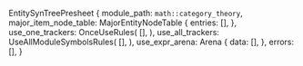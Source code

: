 EntitySynTreePresheet {
    module_path: `math::category_theory`,
    major_item_node_table: MajorEntityNodeTable {
        entries: [],
    },
    use_one_trackers: OnceUseRules(
        [],
    ),
    use_all_trackers: UseAllModuleSymbolsRules(
        [],
    ),
    use_expr_arena: Arena {
        data: [],
    },
    errors: [],
}